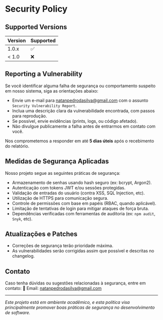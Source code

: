# Security Policy

## Supported Versions

| Version | Supported |
|---------|-----------|
| 1.0.x   | ✅        |
| < 1.0   | ❌        |

## Reporting a Vulnerability

Se você identificar alguma falha de segurança ou comportamento suspeito em nosso sistema, siga as orientações abaixo:

- Envie um e-mail para [natanpedrodasilva@gmail.com](mailto:natanpedrodasilva@gmail.com) com o assunto `Security Vulnerability Report`.
- Inclua uma descrição clara da vulnerabilidade encontrada, com passos para reprodução.
- Se possível, envie evidências (prints, logs, ou código afetado).
- Não divulgue publicamente a falha antes de entrarmos em contato com você.

Nos comprometemos a responder em até **5 dias úteis** após o recebimento do relatório.

## Medidas de Segurança Aplicadas

Nosso projeto segue as seguintes práticas de segurança:

- Armazenamento de senhas usando hash seguro (ex: bcrypt, Argon2).
- Autenticação com tokens JWT e/ou sessões protegidas.
- Validação de entradas do usuário (contra XSS, SQL Injection, etc).
- Utilização de HTTPS para comunicação segura.
- Controle de permissões com base em papéis (RBAC, quando aplicável).
- Limitação de tentativas de login para mitigar ataques de força bruta.
- Dependências verificadas com ferramentas de auditoria (ex: `npm audit`, `Snyk`, etc).

## Atualizações e Patches

- Correções de segurança terão prioridade máxima.
- As vulnerabilidades serão corrigidas assim que possível e descritas no changelog.

## Contato

Caso tenha dúvidas ou sugestões relacionadas à segurança, entre em contato:
📧 Email: [natanpedrodasilva@gmail.com](mailto:natanpedrodasilva@gmail.com)  

---

*Este projeto está em ambiente acadêmico, e esta política visa principalmente promover boas práticas de segurança no desenvolvimento de software.*

